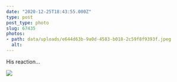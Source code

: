 ```yaml
---
date: "2020-12-25T18:43:55.000Z"
type: post 
post_type: photo
slug: 67435
photos: 
- path: data/uploads/e644d63b-9a0d-4583-b018-2c59f8f9393f.jpeg
  alt: 
---
```

His reaction...


![](https://brandontreb.com/data/uploads/e644d63b-9a0d-4583-b018-2c59f8f9393f.jpeg)
